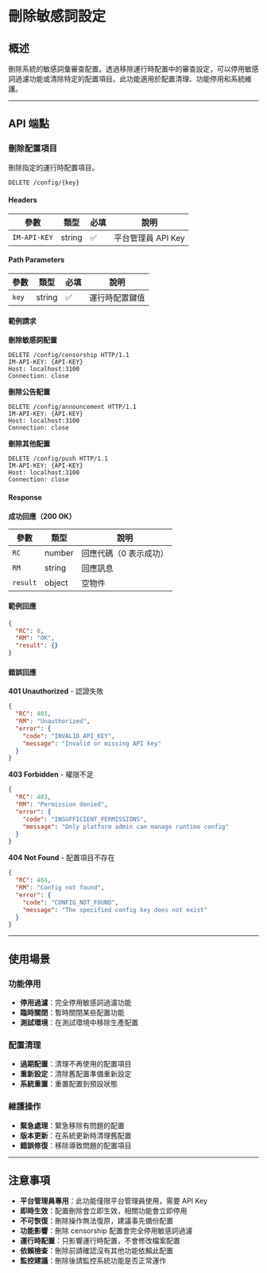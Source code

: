# 刪除敏感詞設定

## 概述

刪除系統的敏感詞彙審查配置。透過移除運行時配置中的審查設定，可以停用敏感詞過濾功能或清除特定的配置項目。此功能適用於配置清理、功能停用和系統維護。

------

## API 端點

### 刪除配置項目

刪除指定的運行時配置項目。

```http
DELETE /config/{key}
```

#### Headers

| 參數         | 類型   | 必填 | 說明              |
| ------------ | ------ | ---- | ----------------- |
| `IM-API-KEY` | string | ✅    | 平台管理員 API Key |

#### Path Parameters

| 參數  | 類型   | 必填 | 說明           |
| ----- | ------ | ---- | -------------- |
| `key` | string | ✅    | 運行時配置鍵值 |

#### 範例請求

**刪除敏感詞配置**

```http
DELETE /config/censorship HTTP/1.1
IM-API-KEY: {API-KEY}
Host: localhost:3100
Connection: close
```

**刪除公告配置**

```http
DELETE /config/announcement HTTP/1.1
IM-API-KEY: {API-KEY}
Host: localhost:3100
Connection: close
```

**刪除其他配置**

```http
DELETE /config/push HTTP/1.1
IM-API-KEY: {API-KEY}
Host: localhost:3100
Connection: close
```

#### Response

**成功回應（200 OK）**

| 參數     | 類型   | 說明                   |
| -------- | ------ | ---------------------- |
| `RC`     | number | 回應代碼（0 表示成功） |
| `RM`     | string | 回應訊息               |
| `result` | object | 空物件                 |

#### 範例回應

```json
{
  "RC": 0,
  "RM": "OK",
  "result": {}
}
```

#### 錯誤回應

**401 Unauthorized** - 認證失敗

```json
{
  "RC": 401,
  "RM": "Unauthorized",
  "error": {
    "code": "INVALID_API_KEY",
    "message": "Invalid or missing API key"
  }
}
```

**403 Forbidden** - 權限不足

```json
{
  "RC": 403,
  "RM": "Permission denied",
  "error": {
    "code": "INSUFFICIENT_PERMISSIONS",
    "message": "Only platform admin can manage runtime config"
  }
}
```

**404 Not Found** - 配置項目不存在

```json
{
  "RC": 404,
  "RM": "Config not found",
  "error": {
    "code": "CONFIG_NOT_FOUND",
    "message": "The specified config key does not exist"
  }
}
```

------

## 使用場景

### 功能停用
- **停用過濾**：完全停用敏感詞過濾功能
- **臨時關閉**：暫時關閉某些配置功能
- **測試環境**：在測試環境中移除生產配置

### 配置清理
- **過期配置**：清理不再使用的配置項目
- **重新設定**：清除舊配置準備重新設定
- **系統重置**：重置配置到預設狀態

### 維護操作
- **緊急處理**：緊急移除有問題的配置
- **版本更新**：在系統更新時清理舊配置
- **錯誤修復**：移除導致問題的配置項目

------

## 注意事項

- **平台管理員專用**：此功能僅限平台管理員使用，需要 API Key
- **即時生效**：配置刪除會立即生效，相關功能會立即停用
- **不可恢復**：刪除操作無法復原，建議事先備份配置
- **功能影響**：刪除 censorship 配置會完全停用敏感詞過濾
- **運行時配置**：只影響運行時配置，不會修改檔案配置
- **依賴檢查**：刪除前請確認沒有其他功能依賴此配置
- **監控建議**：刪除後請監控系統功能是否正常運作
